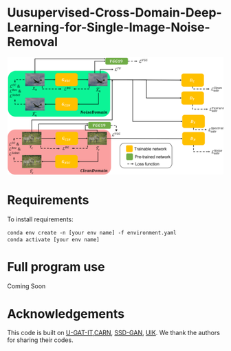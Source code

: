 # Uusupervised-Cross-Domain-Deep-Learning-for-Single-Image-Noise-Removal  

![image](https://github.com/s0966066980/Uusupervised-Cross-Domain-Deep-Learning-for-Single-Image-Noise-Removal/blob/main/Figure/Figure1.png)


# Requirements
To install requirements:
```
conda env create -n [your env name] -f environment.yaml 
conda activate [your env name]
```
# Full program use
Coming  Soon


# Acknowledgements
This code is built on [U-GAT-IT](https://github.com/znxlwm/UGATIT-pytorch),[CARN](https://github.com/nmhkahn/CARN-pytorch), [SSD-GAN](https://github.com/cyq373/SSD-GAN), [UIK](https://github.com/jdg900/UID-FDK/tree/1b1ae84d5a7b8bfdaac42c2f20660b0f8dbdeb75). We thank the authors for sharing their codes.
